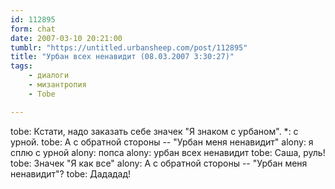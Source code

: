 ```yaml
---
id: 112895
form: chat
date: 2007-03-10 20:21:00
tumblr: "https://untitled.urbansheep.com/post/112895"
title: "Урбан всех ненавидит (08.03.2007 3:30:27)"
tags:
    - диалоги
    - мизантропия
    - Tobe

---
```


tobe: Кстати, надо заказать себе значек "Я знаком с урбаном".
*: с урной.
tobe: А с обратной стороны -- "Урбан меня ненавидит"
alony: я сплю с урной
alony: попса
alony: урбан всех ненавидит
tobe: Саша, руль!
tobe: Значек "Я как все"
alony: А с обратной стороны -- "Урбан меня ненавидит"?
tobe: Дададад!

